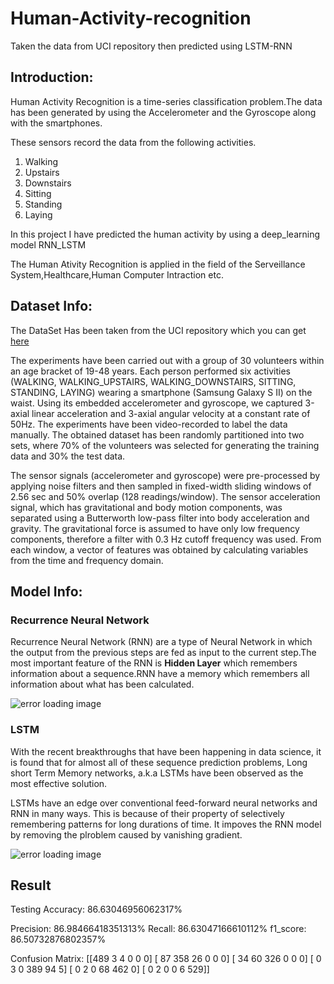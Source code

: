 # Human-Activity-recognition
<p>Taken the data from UCI repository then predicted using LSTM-RNN</p>
<h2>Introduction:</h2>
<p>Human Activity Recognition is a time-series classification problem.The data has been generated by using the Accelerometer and the Gyroscope along with the smartphones.</p>
<p>These sensors record the data from the following activities.</p>
<ol>
  <li>Walking</li>
  <li>Upstairs</li>
  <li>Downstairs</li>
  <li>Sitting</li>
  <li>Standing</li>
  <li>Laying</li>
</ol>
<p>In this project I have predicted the human activity by using a deep_learning model RNN_LSTM</p>
<p>The Human Ativity Recognition is applied in the field of the  Serveillance System,Healthcare,Human Computer Intraction etc.</p>
<h2> Dataset Info:</h2>
<p>The DataSet Has been taken from the UCI repository which you can get <a href="https://archive.ics.uci.edu/ml/datasets/human+activity+recognition+using+smartphones">here </a></p>
<p>The experiments have been carried out with a group of 30 volunteers within an age bracket of 19-48 years. Each person performed six activities (WALKING, WALKING_UPSTAIRS, WALKING_DOWNSTAIRS, SITTING, STANDING, LAYING) wearing a smartphone (Samsung Galaxy S II) on the waist. Using its embedded accelerometer and gyroscope, we captured 3-axial linear acceleration and 3-axial angular velocity at a constant rate of 50Hz. The experiments have been video-recorded to label the data manually. The obtained dataset has been randomly partitioned into two sets, where 70% of the volunteers was selected for generating the training data and 30% the test data.

The sensor signals (accelerometer and gyroscope) were pre-processed by applying noise filters and then sampled in fixed-width sliding windows of 2.56 sec and 50% overlap (128 readings/window). The sensor acceleration signal, which has gravitational and body motion components, was separated using a Butterworth low-pass filter into body acceleration and gravity. The gravitational force is assumed to have only low frequency components, therefore a filter with 0.3 Hz cutoff frequency was used. From each window, a vector of features was obtained by calculating variables from the time and frequency domain.</p>
<h2>Model Info:</h2>
<h3>Recurrence Neural Network</h3>
<p>Recurrence Neural Network (RNN) are a type of Neural Network in which the output from the previous steps are fed as input to the current step.The most important feature of the RNN is  <strong>Hidden Layer</strong> which remembers information about a sequence.RNN have a memory which remembers all information about what has been calculated.</p>
  <img src="working-of-rnn-in-tensorflow3.png" alt="error loading image">
<h3>LSTM</h3>
<p>With the recent breakthroughs that have been happening in data science, it is found that for almost all of these sequence prediction problems, Long short Term Memory networks, a.k.a LSTMs have been observed as the most effective solution.</p>

<p>LSTMs have an edge over conventional feed-forward neural networks and RNN in many ways. This is because of their property of selectively remembering patterns for long durations of time. It impoves the RNN model by removing the plroblem caused by vanishing gradient.</p>

 <img src="cleanuri.com/M06JOm" alt="error loading image">

<h2>Result</h2>
Testing Accuracy: 86.63046956062317%

Precision: 86.98466418351313%
Recall: 86.63047166610112%
f1_score: 86.50732876802357%

Confusion Matrix:
[[489   3   4   0   0   0]
 [ 87 358  26   0   0   0]
 [ 34  60 326   0   0   0]
 [  0   3   0 389  94   5]
 [  0   2   0  68 462   0]
 [  0   2   0   0   6 529]]
 
 
